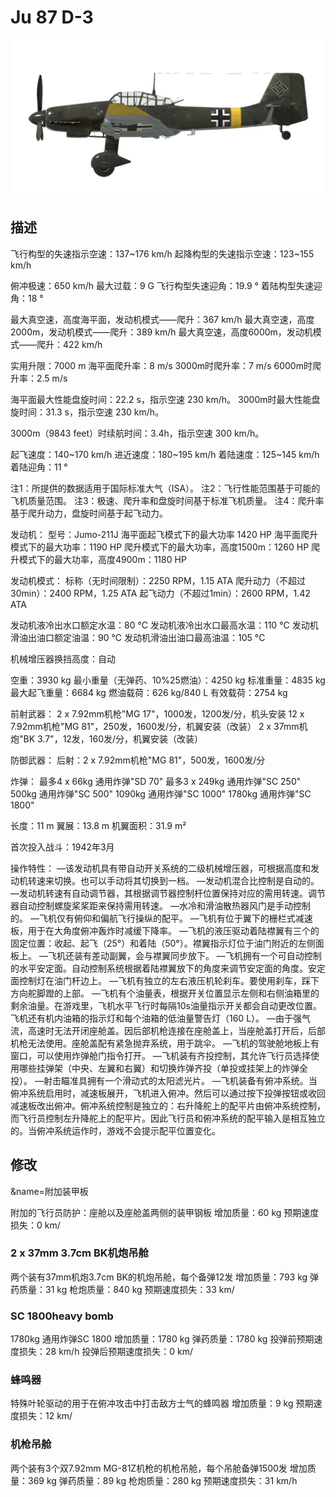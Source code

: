 # Ju 87 D-3

![ju87d3](../images/ju87d3.png)

## 描述

飞行构型的失速指示空速：137~176 km/h
起降构型的失速指示空速：123~155 km/h

俯冲极速：650 km/h
最大过载：9 G
飞行构型失速迎角：19.9 °
着陆构型失速迎角：18 °

最大真空速，高度海平面，发动机模式——爬升：367 km/h
最大真空速，高度2000m，发动机模式——爬升：389 km/h
最大真空速，高度6000m，发动机模式——爬升：422 km/h

实用升限：7000 m
海平面爬升率：8 m/s
3000m时爬升率：7 m/s
6000m时爬升率：2.5 m/s

海平面最大性能盘旋时间：22.2 s，指示空速 230 km/h。
3000m时最大性能盘旋时间：31.3 s，指示空速 230 km/h。

3000m（9843 feet）时续航时间：3.4h，指示空速 300 km/h。

起飞速度：140~170 km/h
进近速度：180~195 km/h
着陆速度：125~145 km/h
着陆迎角：11 °

注1：所提供的数据适用于国际标准大气（ISA）。
注2：飞行性能范围基于可能的飞机质量范围。
注3：极速、爬升率和盘旋时间基于标准飞机质量。
注4：爬升率基于爬升动力，盘旋时间基于起飞动力。

发动机：
型号：Jumo-211J
海平面起飞模式下的最大功率 1420 HP
海平面爬升模式下的最大功率：1190 HP
爬升模式下的最大功率，高度1500m：1260 HP
爬升模式下的最大功率，高度4900m：1180 HP

发动机模式：
标称（无时间限制）：2250 RPM，1.15 ATA
爬升动力（不超过30min）：2400 RPM，1.25 ATA
起飞动力（不超过1min）：2600 RPM，1.42 ATA

发动机液冷出水口额定水温：80 °C
发动机液冷出水口最高水温：110 °C
发动机滑油出油口额定油温：90 °C
发动机滑油出油口最高油温：105 °C

机械增压器换挡高度：自动 

空重：3930 kg
最小重量（无弹药、10%25燃油）：4250 kg
标准重量：4835 kg
最大起飞重量：6684 kg
燃油载荷：626 kg/840 L
有效载荷：2754 kg

前射武器：
2 x 7.92mm机枪"MG 17"，1000发，1200发/分，机头安装
12 x 7.92mm机枪"MG 81"，250发，1600发/分，机翼安装（改装）
2 x 37mm机炮"BK 3.7"，12发，160发/分，机翼安装（改装）

防御武器：
后射：2 x 7.92mm机枪"MG 81"，500发，1600发/分

炸弹：
最多4 x 66kg 通用炸弹"SD 70"
最多3 x 249kg 通用炸弹"SC 250"
500kg 通用炸弹"SC 500"
1090kg 通用炸弹"SC 1000"
1780kg 通用炸弹"SC 1800"

长度：11 m
翼展：13.8 m
机翼面积：31.9 m²

首次投入战斗：1942年3月

操作特性：
—该发动机具有带自动开关系统的二级机械增压器，可根据高度和发动机转速来切换。也可以手动将其切换到一档。
—发动机混合比控制是自动的。
—发动机转速有自动调节器，其根据调节器控制杆位置保持对应的需用转速。调节器自动控制螺旋桨桨距来保持需用转速。
—水冷和滑油散热器风门是手动控制的。
—飞机仅有俯仰和偏航飞行操纵的配平。
—飞机有位于翼下的栅栏式减速板，用于在大角度俯冲轰炸时减缓下降率。
—飞机的液压驱动着陆襟翼有三个的固定位置：收起、起飞（25°）和着陆（50°）。襟翼指示灯位于油门附近的左侧面板上。
—飞机还装有差动副翼，会与襟翼同步放下。
—飞机拥有一个可自动控制的水平安定面。自动控制系统根据着陆襟翼放下的角度来调节安定面的角度。安定面控制灯在油门杆边上。
—飞机有独立的左右液压机轮刹车。要使用刹车，踩下方向舵脚蹬的上部。
—飞机有个油量表，根据开关位置显示左侧和右侧油箱里的剩余油量。在游戏里，飞机水平飞行时每隔10s油量指示开关都会自动更改位置。飞机还有机内油箱的指示灯和每个油箱的低油量警告灯（160 L）。
—由于强气流，高速时无法开闭座舱盖。因后部机枪连接在座舱盖上，当座舱盖打开后，后部机枪无法使用。座舱盖配有紧急抛弃系统，用于跳伞。
—飞机的驾驶舱地板上有窗口，可以使用炸弹舱门指令打开。
—飞机装有齐投控制，其允许飞行员选择使用哪些挂弹架（中央、左翼和右翼）和切换炸弹齐投（单投或挂架上的炸弹全投）。
—射击瞄准具拥有一个滑动式的太阳滤光片。
—飞机装备有俯冲系统。当俯冲系统启用时，减速板展开，飞机进入俯冲。然后可以通过按下投弹按钮或收回减速板改出俯冲。俯冲系统控制是独立的：右升降舵上的配平片由俯冲系统控制，而飞行员控制左升降舵上的配平片。因此飞行员和俯冲系统的配平输入是相互独立的。当俯冲系统运作时，游戏不会提示配平位置变化。

## 修改
&name=附加装甲板

附加的飞行员防护：座舱以及座舱盖两侧的装甲钢板
增加质量：60 kg
预期速度损失：0 km/
### 2 x 37mm 3.7cm BK机炮吊舱

两个装有37mm机炮3.7cm BK的机炮吊舱，每个备弹12发
增加质量：793 kg
弹药质量：31 kg
枪炮质量：840 kg
预期速度损失：33 km/
### SC 1800heavy bomb

1780kg 通用炸弹SC 1800
增加质量：1780 kg
弹药质量：1780 kg
投弹前预期速度损失：28 km/h
投弹后预期速度损失：0 km/
### 蜂鸣器

特殊叶轮驱动的用于在俯冲攻击中打击敌方士气的蜂鸣器
增加质量：9 kg
预期速度损失：12 km/
### 机枪吊舱

两个装有3个双7.92mm MG-81Z机枪的机枪吊舱，每个吊舱备弹1500发
增加质量：369 kg
弹药质量：89 kg
枪炮质量：280 kg
预期速度损失：31 km/h